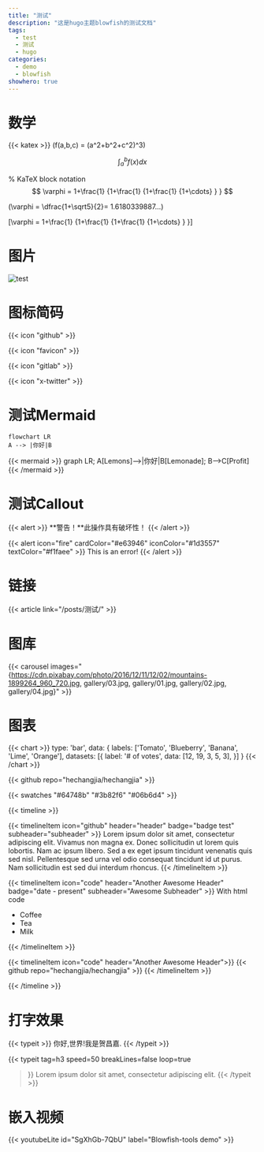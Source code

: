 ```yaml
---
title: "测试"
description: "这是hugo主题blowfish的测试文档"
tags:
  - test
  - 测试
  - hugo
categories:
  - demo
  - blowfish
showhero: true
---
```


# 数学

{{< katex >}}
\(f(a,b,c) = (a^2+b^2+c^2)^3\)




$$
\int_a^bf(x)dx
$$



% KaTeX block notation
$$
\varphi = 1+\frac{1} {1+\frac{1} {1+\frac{1} {1+\cdots} } }
$$

\(\varphi = \dfrac{1+\sqrt5}{2}= 1.6180339887…\)





\[\varphi = 1+\frac{1} {1+\frac{1} {1+\frac{1} {1+\cdots} } }\]

# 图片



![test](img/Manim.png)





# 图标简码



{{< icon "github" >}}



{{< icon "favicon" >}}



{{< icon "gitlab" >}}



{{< icon "x-twitter" >}}



# 测试Mermaid



```mermaid
flowchart LR
A --> |你好|B
```

{{< mermaid >}}
graph LR;
A[Lemons]-->|你好|B[Lemonade];
B-->C[Profit]
{{< /mermaid >}}



# 测试Callout



{{< alert >}}
**警告！**此操作具有破坏性！
{{< /alert >}}





{{< alert icon="fire" cardColor="#e63946" iconColor="#1d3557" textColor="#f1faee" >}}
This is an error!
{{< /alert >}}



# 链接



{{< article link="/posts/测试/" >}}



# 图库



{{< carousel images="{https://cdn.pixabay.com/photo/2016/12/11/12/02/mountains-1899264_960_720.jpg, gallery/03.jpg, gallery/01.jpg, gallery/02.jpg, gallery/04.jpg}" >}}





# 图表



{{< chart >}}
type: 'bar',
data: {
  labels: ['Tomato', 'Blueberry', 'Banana', 'Lime', 'Orange'],
  datasets: [{
    label: '# of votes',
    data: [12, 19, 3, 5, 3],
  }]
}
{{< /chart >}}



{{< github repo="hechangjia/hechangjia" >}}



{{< swatches "#64748b" "#3b82f6" "#06b6d4" >}}



{{< timeline >}}

{{< timelineItem icon="github" header="header" badge="badge test" subheader="subheader" >}}
Lorem ipsum dolor sit amet, consectetur adipiscing elit. Vivamus non magna ex. Donec sollicitudin ut lorem quis lobortis. Nam ac ipsum libero. Sed a ex eget ipsum tincidunt venenatis quis sed nisl. Pellentesque sed urna vel odio consequat tincidunt id ut purus. Nam sollicitudin est sed dui interdum rhoncus. 
{{< /timelineItem >}}


{{< timelineItem icon="code" header="Another Awesome Header" badge="date - present" subheader="Awesome Subheader" >}}
With html code
<ul>
  <li>Coffee</li>
  <li>Tea</li>
  <li>Milk</li>
</ul>
{{< /timelineItem >}}


{{< timelineItem icon="code" header="Another Awesome Header">}}
{{< github repo="hechangjia/hechangjia" >}}
{{< /timelineItem >}}

{{< /timeline >}}



# 打字效果



{{< typeit >}}
你好,世界!我是贺昌嘉. 
{{< /typeit >}}



{{< typeit 
  tag=h3
  speed=50
  breakLines=false
  loop=true
>}}
Lorem ipsum dolor sit amet, 
consectetur adipiscing elit. 
{{< /typeit >}}


# 嵌入视频
{{< youtubeLite id="SgXhGb-7QbU" label="Blowfish-tools demo" >}}





